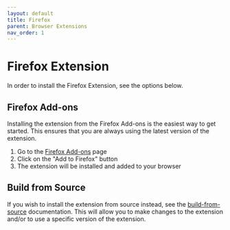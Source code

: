 ```yaml
---
layout: default
title: Firefox
parent: Browser Extensions
nav_order: 1
---
```


# Firefox Extension
In order to install the Firefox Extension, see the options below.

## Firefox Add-ons
Installing the extension from the Firefox Add-ons is the easiest way to get started. This ensures that you are always using the latest version of the extension.

1. Go to the [Firefox Add-ons](https://addons.mozilla.org/en-US/firefox/addon/aliasvault/) page
2. Click on the "Add to Firefox" button
3. The extension will be installed and added to your browser

## Build from Source
If you wish to install the extension from source instead, see the [build-from-source](build-from-source.md) documentation. This will allow you to make changes to the extension and/or to use a specific version of the extension.